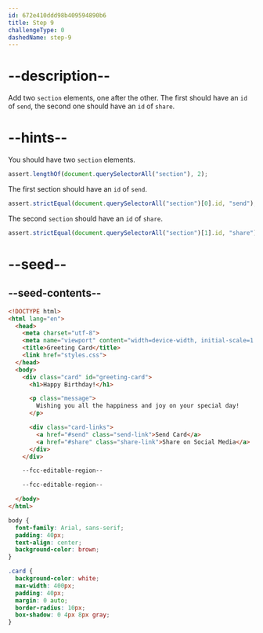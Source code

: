 ```yaml
---
id: 672e410ddd98b409594890b6
title: Step 9
challengeType: 0
dashedName: step-9
---
```


# --description--

Add two `section` elements, one after the other. The first should have an `id` of `send`, the second one should have an `id` of `share`.

# --hints--

You should have two `section` elements.

```js
assert.lengthOf(document.querySelectorAll("section"), 2);
```

The first section should have an `id` of `send`.

```js
assert.strictEqual(document.querySelectorAll("section")[0].id, "send");
```

The second `section` should have an `id` of `share`.

```js
assert.strictEqual(document.querySelectorAll("section")[1].id, "share");
```

# --seed--

## --seed-contents--

```html
<!DOCTYPE html>
<html lang="en">
  <head>
    <meta charset="utf-8">
    <meta name="viewport" content="width=device-width, initial-scale=1.0">
    <title>Greeting Card</title>
    <link href="styles.css">
  </head>
  <body>
    <div class="card" id="greeting-card">
      <h1>Happy Birthday!</h1>

      <p class="message">
        Wishing you all the happiness and joy on your special day!
      </p>

      <div class="card-links">
        <a href="#send" class="send-link">Send Card</a>
        <a href="#share" class="share-link">Share on Social Media</a>
      </div>
  	</div>

    --fcc-editable-region--

    --fcc-editable-region--

  </body>
</html>

```

```css
body {
  font-family: Arial, sans-serif;
  padding: 40px;
  text-align: center;
  background-color: brown;
}

.card {
  background-color: white;
  max-width: 400px;
  padding: 40px;
  margin: 0 auto;
  border-radius: 10px;
  box-shadow: 0 4px 8px gray;
}

```
